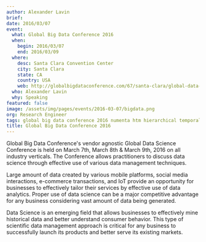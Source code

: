 ```yaml
---
author: Alexander Lavin
brief:
date: 2016/03/07
event:
  what: Global Big Data Conference 2016
  when:
    begin: 2016/03/07
    end: 2016/03/09
  where:
    desc: Santa Clara Convention Center
    city: Santa Clara
    state: CA
    country: USA
    web: http://globalbigdataconference.com/67/santa-clara/global-data-science-conference/event.html
  who: Alexander Lavin
  why: Speaking
featured: false
image: /assets/img/pages/events/2016-03-07/bigdata.png
org: Research Engineer
tags: global big data conference 2016 numenta htm hierarchical temporal memory
title: Global Big Data Conference 2016
---
```


Global Big Data Conference's vendor agnostic Global Data Science Conference is
held on March 7th, March 8th & March 9th, 2016 on all industry verticals. The
Conference allows practitioners to discuss data science through effective use
of various data management techniques.

Large amount of data created by various mobile platforms, social media
interactions, e-commerce transactions, and IoT provide an opportunity for
businesses to effectively tailor their services by effective use of data
analytics. Proper use of data science can be a major competitive advantage for
any business considering vast amount of  data being generated.

Data Science is an emerging field that allows businesses to effectively mine
historical data and better understand consumer behavior. This type of scientific
data management approach is critical for any business to successfully launch its
products and better serve its existing markets.

